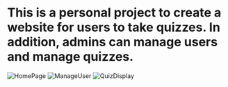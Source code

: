 # This is a personal project to create a website for users to take quizzes. In addition, admins can manage users and manage quizzes.
![HomePage](https://github.com/user-attachments/assets/2f1d1dd4-450d-41e1-99fd-571235514402)
![ManageUser](https://github.com/user-attachments/assets/90f29071-679f-4dcd-9377-bd2982654d7b)
![QuizDisplay](https://github.com/user-attachments/assets/92163211-1866-4b10-8d3e-6afbae1fcae6)
